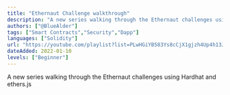 ```yaml
---
title: "Ethernaut Challenge walkthrough"
description: "A new series walking through the Ethernaut challenges using Hardhat and ethers.js"
authors: ["@BlueAlder"]
tags: ["Smart Contracts","Security","Dapp"]
languages: ["Solidity"]
url: "https://youtube.com/playlist?list=PLwHGiYB583Ys8cCjX1gjzh4Up4h13J1lD"
dateAdded: 2022-01-10
levels: ["Beginner"]
---
```


A new series walking through the Ethernaut challenges using Hardhat and ethers.js